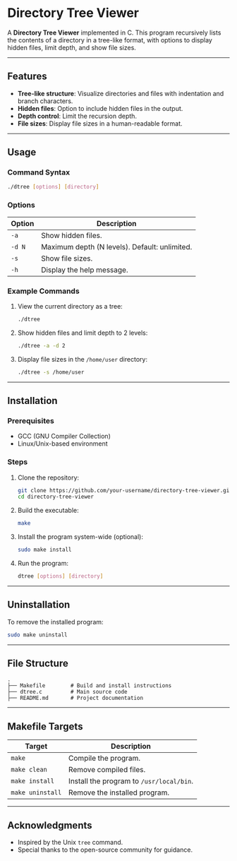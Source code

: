 # Directory Tree Viewer

A **Directory Tree Viewer** implemented in C. This program recursively lists the contents of a directory in a tree-like format, with options to display hidden files, limit depth, and show file sizes.

---

## Features
- **Tree-like structure**: Visualize directories and files with indentation and branch characters.
- **Hidden files**: Option to include hidden files in the output.
- **Depth control**: Limit the recursion depth.
- **File sizes**: Display file sizes in a human-readable format.

---

## Usage

### Command Syntax
```bash
./dtree [options] [directory]
```

### Options
| Option    | Description                                   |
|-----------|-----------------------------------------------|
| `-a`      | Show hidden files.                           |
| `-d N`    | Maximum depth (N levels). Default: unlimited.|
| `-s`      | Show file sizes.                             |
| `-h`      | Display the help message.                    |

### Example Commands
1. View the current directory as a tree:
   ```bash
   ./dtree
   ```

2. Show hidden files and limit depth to 2 levels:
   ```bash
   ./dtree -a -d 2
   ```

3. Display file sizes in the `/home/user` directory:
   ```bash
   ./dtree -s /home/user
   ```

---

## Installation

### Prerequisites
- GCC (GNU Compiler Collection)
- Linux/Unix-based environment

### Steps
1. Clone the repository:
   ```bash
   git clone https://github.com/your-username/directory-tree-viewer.git
   cd directory-tree-viewer
   ```

2. Build the executable:
   ```bash
   make
   ```

3. Install the program system-wide (optional):
   ```bash
   sudo make install
   ```

4. Run the program:
   ```bash
   dtree [options] [directory]
   ```

---

## Uninstallation
To remove the installed program:
```bash
sudo make uninstall
```

---

## File Structure
```
.
├── Makefile        # Build and install instructions
├── dtree.c         # Main source code
├── README.md       # Project documentation
```

---

## Makefile Targets
| Target       | Description                           |
|--------------|---------------------------------------|
| `make`       | Compile the program.                  |
| `make clean` | Remove compiled files.                |
| `make install`| Install the program to `/usr/local/bin`. |
| `make uninstall`| Remove the installed program.        |

---


## Acknowledgments
- Inspired by the Unix `tree` command.
- Special thanks to the open-source community for guidance.
